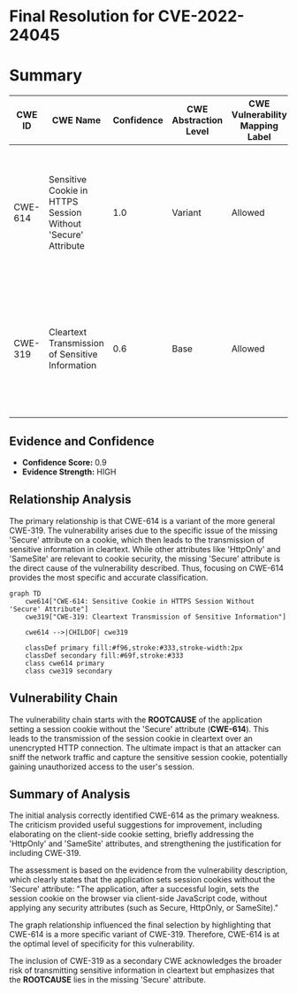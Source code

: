 # Final Resolution for CVE-2022-24045

# Summary
| CWE ID | CWE Name | Confidence | CWE Abstraction Level | CWE Vulnerability Mapping Label | CWE-Vulnerability Mapping Notes |
|---|---|---|---|---|---|
| CWE-614 | Sensitive Cookie in HTTPS Session Without 'Secure' Attribute | 1.0 | Variant | Allowed | Primary CWE. The application sets session cookies without the 'Secure' attribute, leading to potential plaintext transmission. |
| CWE-319 | Cleartext Transmission of Sensitive Information | 0.6 | Base | Allowed | Secondary CWE. Captures the general risk of transmitting sensitive information (session cookies) in cleartext over HTTP. |

## Evidence and Confidence

*   **Confidence Score:** 0.9
*   **Evidence Strength:** HIGH

## Relationship Analysis
The primary relationship is that CWE-614 is a variant of the more general CWE-319. The vulnerability arises due to the specific issue of the missing 'Secure' attribute on a cookie, which then leads to the transmission of sensitive information in cleartext. While other attributes like 'HttpOnly' and 'SameSite' are relevant to cookie security, the missing 'Secure' attribute is the direct cause of the vulnerability described. Thus, focusing on CWE-614 provides the most specific and accurate classification.

```mermaid
graph TD
    cwe614["CWE-614: Sensitive Cookie in HTTPS Session Without 'Secure' Attribute"]
    cwe319["CWE-319: Cleartext Transmission of Sensitive Information"]
    
    cwe614 -->|CHILDOF| cwe319
    
    classDef primary fill:#f96,stroke:#333,stroke-width:2px
    classDef secondary fill:#69f,stroke:#333
    class cwe614 primary
    class cwe319 secondary
```

## Vulnerability Chain
The vulnerability chain starts with the **ROOTCAUSE** of the application setting a session cookie without the 'Secure' attribute (**CWE-614**). This leads to the transmission of the session cookie in cleartext over an unencrypted HTTP connection. The ultimate impact is that an attacker can sniff the network traffic and capture the sensitive session cookie, potentially gaining unauthorized access to the user's session.

## Summary of Analysis
The initial analysis correctly identified CWE-614 as the primary weakness. The criticism provided useful suggestions for improvement, including elaborating on the client-side cookie setting, briefly addressing the 'HttpOnly' and 'SameSite' attributes, and strengthening the justification for including CWE-319.

The assessment is based on the evidence from the vulnerability description, which clearly states that the application sets session cookies without the 'Secure' attribute: "The application, after a successful login, sets the session cookie on the browser via client-side JavaScript code, without applying any security attributes (such as Secure, HttpOnly, or SameSite)."

The graph relationship influenced the final selection by highlighting that CWE-614 is a more specific variant of CWE-319. Therefore, CWE-614 is at the optimal level of specificity for this vulnerability.

The inclusion of CWE-319 as a secondary CWE acknowledges the broader risk of transmitting sensitive information in cleartext but emphasizes that the **ROOTCAUSE** lies in the missing 'Secure' attribute.